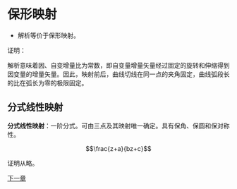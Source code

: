 # 保形映射

- 解析等价于保形映射。

证明：

解析意味着因、自变增量比为常数，即自变量增量矢量经过固定的旋转和伸缩得到因变量的增量矢量。因此，映射前后，曲线切线在同一点的夹角固定，曲线弧段长的比在弧长为零的极限固定。

## 分式线性映射

**分式线性映射**：一阶分式。可由三点及其映射唯一确定。具有保角、保圆和保对称性。

$$\frac{z+a}{bz+c}$$

证明从略。

[下一章](%E5%82%85%E9%87%8C%E5%8F%B6%E5%8F%98%E6%8D%A2.md)
